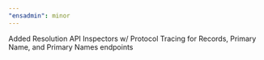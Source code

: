 ```yaml
---
"ensadmin": minor
---
```


Added Resolution API Inspectors w/ Protocol Tracing for Records, Primary Name, and Primary Names endpoints
